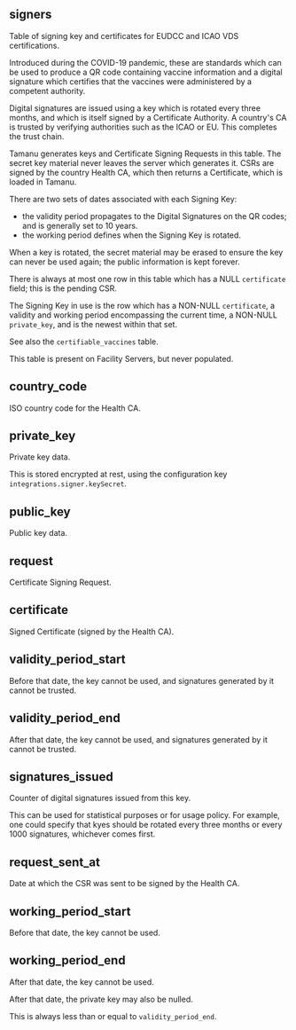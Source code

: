 ## signers

Table of signing key and certificates for EUDCC and ICAO VDS certifications.

Introduced during the COVID-19 pandemic, these are standards which can be
used to produce a QR code containing vaccine information and a digital signature
which certifies that the vaccines were administered by a competent authority.

Digital signatures are issued using a key which is rotated every three months,
and which is itself signed by a Certificate Authority. A country's CA is trusted
by verifying authorities such as the ICAO or EU. This completes the trust chain.

Tamanu generates keys and Certificate Signing Requests in this table. The secret
key material never leaves the server which generates it. CSRs are signed by the
country Health CA, which then returns a Certificate, which is loaded in Tamanu.

There are two sets of dates associated with each Signing Key:
- the validity period propagates to the Digital Signatures on the QR codes; and
  is generally set to 10 years.
- the working period defines when the Signing Key is rotated.

When a key is rotated, the secret material may be erased to ensure the key can
never be used again; the public information is kept forever.

There is always at most one row in this table which has a NULL `certificate`
field; this is the pending CSR.

The Signing Key in use is the row which has a NON-NULL `certificate`, a validity
and working period encompassing the current time, a NON-NULL `private_key`, and
is the newest within that set.

See also the `certifiable_vaccines` table.

This table is present on Facility Servers, but never populated.

## country_code

ISO country code for the Health CA.

## private_key

Private key data.

This is stored encrypted at rest, using the configuration key `integrations.signer.keySecret`.

## public_key

Public key data.

## request

Certificate Signing Request.

## certificate

Signed Certificate (signed by the Health CA).

## validity_period_start

Before that date, the key cannot be used, and signatures generated by it cannot be trusted.

## validity_period_end

After that date, the key cannot be used, and signatures generated by it cannot be trusted.

## signatures_issued

Counter of digital signatures issued from this key.

This can be used for statistical purposes or for usage policy. For example, one
could specify that kyes should be rotated every three months or every 1000
signatures, whichever comes first.

## request_sent_at

Date at which the CSR was sent to be signed by the Health CA.

## working_period_start

Before that date, the key cannot be used.

## working_period_end

After that date, the key cannot be used.

After that date, the private key may also be nulled.

This is always less than or equal to `validity_period_end`.

